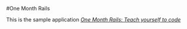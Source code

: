 #One Month Rails

This is the sample application
[*One Month Rails: Teach yourself to code*](http://onemonthrails.com) 
